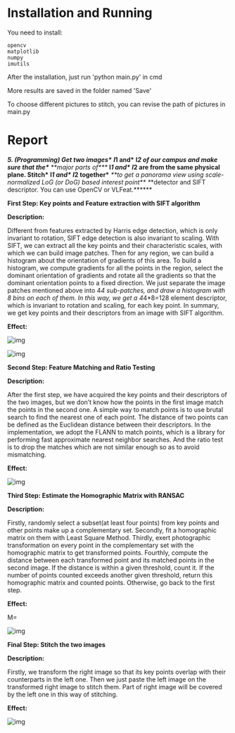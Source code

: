 # Installation and Running

You need to install:

```
opencv
matplotlib
numpy
imutils
```

After the installation, just run 'python main.py' in cmd

More results are saved in the folder named 'Save'

To choose different pictures to stitch, you can revise the path of pictures in main.py

# Report

***5. (Programming) Get two images\*** **I*****1 and\*** **I*****2 of our campus and make sure that the\*** ***\**\*major parts of\*\**\*** **I*****1 and\*** **I*****2 are from the same physical plane. Stitch\*** **I*****1 and\*** **I*****2 together\*** ***\**\*to get a panorama view using scale-normalized LoG (or DoG) based interest point\*\** \**\*detector and SIFT descriptor. You can use OpenCV or VLFeat.\*\**\***

 

**First Step: Key points and Feature extraction with SIFT algorithm**

**Description:**

Different from features extracted by Harris edge detection, which is only invariant to rotation, SIFT edge detection is also invariant to scaling. With SIFT, we can extract all the key points and their characteristic scales, with which we can build image patches. Then for any region, we can build a histogram about the orientation of gradients of this area. To build a histogram, we compute gradients for all the points in the region, select the dominant orientation of gradients and rotate all the gradients so that the dominant orientation points to a fixed direction. We just separate the image patches mentioned above into 4*4 sub-patches, and draw a histogram with 8 bins on each of them. In this way, we get a 4*4*8=128 element descriptor, which is invariant to rotation and scaling, for each key point. In summary, we get key points and their descriptors from an image with SIFT algorithm.

**Effect:**

![img](file:///C:/Users/Forrest/AppData/Local/Temp/msohtmlclip1/01/clip_image002.jpg)

![img](file:///C:/Users/Forrest/AppData/Local/Temp/msohtmlclip1/01/clip_image004.jpg)

**Second Step: Feature Matching and Ratio Testing**

**Description:**

After the first step, we have acquired the key points and their descriptors of the two images, but we don’t know how the points in the first image match the points in the second one. A simple way to match points is to use brutal search to find the nearest one of each point. The distance of two points can be defined as the Euclidean distance between their descriptors. In the implementation, we adopt the FLANN to match points, which is a library for performing fast approximate nearest neighbor searches. And the ratio test is to drop the matches which are not similar enough so as to avoid mismatching.

**Effect:**

![img](file:///C:/Users/Forrest/AppData/Local/Temp/msohtmlclip1/01/clip_image006.jpg)

**Third Step: Estimate the Homographic Matrix with RANSAC**

**Description:**

Firstly, randomly select a subset(at least four points) from key points and other points make up a complementary set. Secondly, fit a homographic matrix on them with Least Square Method. Thirdly, exert photographic transformation on every point in the complementary set with the homographic matrix to get transformed points. Fourthly, compute the distance between each transformed point and its matched points in the second image. If the distance is within a given threshold, count it. If the number of points counted exceeds another given threshold, return this homographic matrix and counted points. Otherwise, go back to the first step.

**Effect:**

M=

![img](file:///C:/Users/Forrest/AppData/Local/Temp/msohtmlclip1/01/clip_image007.png)

**Final Step: Stitch the two images**

**Description:**

Firstly, we transform the right image so that its key points overlap with their counterparts in the left one. Then we just paste the left image on the transformed right image to stitch them. Part of right image will be covered by the left one in this way of stitching.

**Effect:**

![img](file:///C:/Users/Forrest/AppData/Local/Temp/msohtmlclip1/01/clip_image009.jpg)